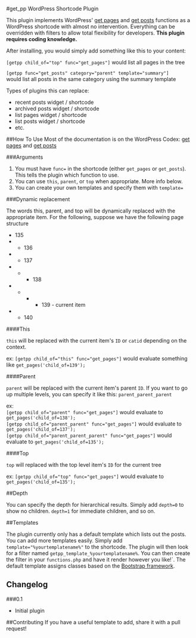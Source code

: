 #get_pp WordPress Shortcode Plugin

This plugin implements WordPress' [get pages](http://codex.wordpress.org/Function_Reference/get_pages) and [get posts](http://codex.wordpress.org/Function_Reference/get_posts) functions as a WordPress shortcode with almost no intervention. Everything can be overridden with filters to allow total flexibility for developers. __This plugin requires coding knowledge.__

After installing, you would simply add something like this to your content:

`[getpp child_of="top" func="get_pages"]` would list all pages in the tree

`[getpp func="get_posts" category="parent" template="summary"]`   
would list all posts in the same category using the summary template


Types of plugins this can replace:

* recent posts widget / shortcode
* archived posts widget / shortcode
* list pages widget / shortcode 
* list posts widget / shortcode
* etc.

##How To Use
Most of the documentation is on the WordPress Codex: [get pages](http://codex.wordpress.org/Function_Reference/get_pages) and [get posts](http://codex.wordpress.org/Function_Reference/get_posts)

###Arguments

1. You must have `func=` in the shortcode (either `get_pages` or `get_posts`).  This tells the plugin which function to use.
2. You can use `this`, `parent`, or `top` when appropriate.  More info below.
3. You can create your own templates and specify them with `template=`

###Dynamic replacement

The words this, parent, and top will be dynamically replaced with the appropriate item.  For the following, suppose we have the following page structure  

- 135
- - 136
- - 137
- - - 138
- - - - 139 - current item
- - 140 

####This

`this` will be replaced with the current item's `ID` or `catid` depending on the context.  

ex: `[getpp child_of="this" func="get_pages"]` would evaluate something like `get_pages('child_of=139');`

####Parent

`parent` will be replaced with the current item's parent `ID`.  If you want to go up multiple levels, you can specify it like this: `parent_parent_parent`  

ex:  
`[getpp child_of="parent" func="get_pages"]` would evaluate to  `get_pages('child_of=138');`  
`[getpp child_of="parent_parent" func="get_pages"]` would evaluate to `get_pages('child_of=137');`  
`[getpp child_of="parent_parent_parent" func="get_pages"]` would evaluate to `get_pages('child_of=135');`


####Top

`top` will replaced with the top level item's `ID` for the current tree  

ex: `[getpp child_of="top" func="get_pages"]` would evaluate to  `get_pages('child_of=135');`  

##Depth

You can specify the depth for hierarchical results.   Simply add `depth=0` to show no children.  `depth=1` for immediate children, and so on.

##Templates

The plugin currently only has a default template which lists out the posts.  You can add more templates easily.  Simply add `template="%yourtemplatename%"` to the shortcode.  The plugin will then look for a filter named `getpp_template_%yourtemplatename%`.  You can then create the filter in your `functions.php` and have it render however you like!`.  The default template assigns classes based on the [Bootstrap framework](http://twitter.github.com/bootstrap/).

## Changelog

###0.1
* Initial plugin

##Contributing
If you have a useful template to add, share it with a pull request!  
